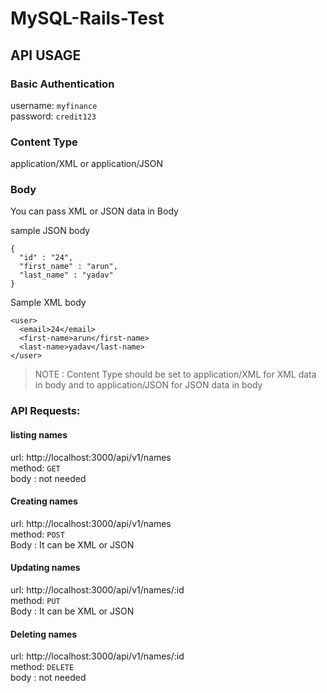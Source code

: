 # MySQL-Rails-Test
## API USAGE

### Basic Authentication
username: `myfinance`  
password: `credit123`

### Content Type
application/XML or application/JSON

### Body
You can pass XML or JSON data in Body

sample JSON body
```
{
  "id" : "24",
  "first_name" : "arun",
  "last_name" : "yadav"
}
```

Sample XML body
```
<user>
  <email>24</email>
  <first-name>arun</first-name>
  <last-name>yadav</last-name>
</user>
```
> NOTE : Content Type should be set to application/XML for XML data in body
and to application/JSON for JSON data in body

### API Requests:

#### listing names
url: http://localhost:3000/api/v1/names  
method: `GET`  
body : not needed  

#### Creating names
url: http://localhost:3000/api/v1/names  
method: `POST`  
Body : It can be XML or JSON  

#### Updating names
url: http://localhost:3000/api/v1/names/:id  
method: `PUT`  
Body : It can be XML or JSON  

#### Deleting names
url: http://localhost:3000/api/v1/names/:id  
method: `DELETE`  
body : not needed  
